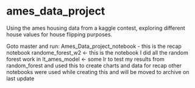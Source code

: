 # ames_data_project
Using the ames housing data from a kaggle contest, exploring different house values for house flipping purposes.

Goto master and run: 
Ames_Data_project_notebook - this is the recap notebook
randome_forest_w2 <- this is the notebook I did all the random forest work in
lt_ames_model <- some lr to test my results from random_forest and used this to create charts and data for recap
other notebooks were used while creating this and will be moved to archive on last update

